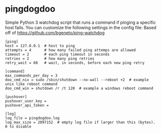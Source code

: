# pingdogdoo
Simple Python 3 watchdog script that runs a command if pinging a specific host fails. 
You can customize the following settings in the config file:
Based off of https://github.com/bgeneto/ping-watchdog
```
[ping]
host = 127.0.0.1  # host to ping 
attempts = 4      # how many failed ping attemps are allowed
timeout = 2       # each ping timeout in seconds
retries = 2       # how many ping retries 
retry_wait = 60   # wait, in seconds, before each new ping retry

[command]
max_commands_per_day = 3
doo_cmd_nix = sudo /sbin/shutdown --no-wall --reboot +2  # example unix like reboot command 
doo_cmd_win = shutdown /r /t 120  # example a windows reboot command 

[pushover]
pushover_user_key = 
pushover_api_token = 

[log]
log_file = pingdogdoo.log
log_max_size = 2097152  # empty log file if larger than this (bytes). 0 to disable

```
